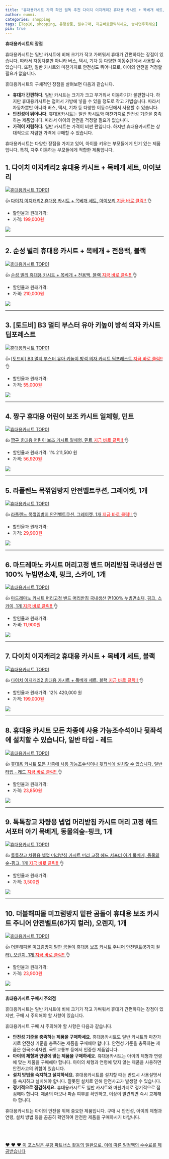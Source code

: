 ```yaml
---
title: "휴대용카시트 가격 확인 필독 추천 다이치 이지캐리2 휴대용 카시트 + 목베개 세트, 아이보리 비교 장점 구매가이드"
author: eunmi.
categories: shopping
tags: [Top10, shopping, 유행상품, 필수구매, 지금바로클릭하세요, 놓치면후회해요]
pin: true
---
```

**휴대용카시트의 장점**

휴대용카시트는 일반 카시트에 비해 크기가 작고 가벼워서 휴대가 간편하다는 장점이 있습니다. 따라서 자동차뿐만 아니라 버스, 택시, 기차 등 다양한 이동수단에서 사용할 수 있습니다. 또한, 일반 카시트와 마찬가지로 안전성도 뛰어나므로, 아이의 안전을 걱정할 필요가 없습니다.

휴대용카시트의 구체적인 장점을 살펴보면 다음과 같습니다.

* **휴대가 간편하다.** 일반 카시트는 크기가 크고 무거워서 이동하기가 불편합니다. 하지만 휴대용카시트는 접어서 가방에 넣을 수 있을 정도로 작고 가볍습니다. 따라서 자동차뿐만 아니라 버스, 택시, 기차 등 다양한 이동수단에서 사용할 수 있습니다.
* **안전성이 뛰어나다.** 휴대용카시트는 일반 카시트와 마찬가지로 안전성 기준을 충족하는 제품입니다. 따라서 아이의 안전을 걱정할 필요가 없습니다.
* **가격이 저렴하다.** 일반 카시트는 가격이 비싼 편입니다. 하지만 휴대용카시트는 상대적으로 저렴한 가격에 구매할 수 있습니다.

휴대용카시트는 다양한 장점을 가지고 있어, 아이를 키우는 부모들에게 인기 있는 제품입니다. 특히, 자주 이동하는 부모들에게 적합한 제품입니다.

   

## 1. 다이치 이지캐리2 휴대용 카시트 + 목베개 세트, 아이보리

[![휴대용카시트 TOP01](https://thumbnail9.coupangcdn.com/thumbnails/remote/230x230ex/image/retail/images/2023/08/09/14/7/400c7436-39ea-460d-9ce0-3bd4f2f33813.jpg)](https://link.coupang.com/re/AFFSDP?lptag=AF3617701&subid=GithubCoopas&pageKey=7520750797&traceid=V0-153&itemId=19724766353&vendorItemId=86828831625)


👍 [다이치 이지캐리2 휴대용 카시트 + 목베개 세트, 아이보리 <font color=red> 지금 바로 클릭!! </font> ](https://link.coupang.com/re/AFFSDP?lptag=AF3617701&subid=GithubCoopas&pageKey=7520750797&traceid=V0-153&itemId=19724766353&vendorItemId=86828831625) 👌 


- 할인율과 원래가격: 
- 가격: <span style='color:red'>199,000원</span>

[![](/discount_price.png)](https://link.coupang.com/re/AFFSDP?lptag=AF3617701&subid=GithubCoopas&pageKey=7520750797&traceid=V0-153&itemId=19724766353&vendorItemId=86828831625)

---


   

## 2. 순성 빌리 휴대용 카시트 + 목베개 + 전용백, 블랙

[![휴대용카시트 TOP01](https://thumbnail10.coupangcdn.com/thumbnails/remote/230x230ex/image/retail/images/1108194283703192-e7c20917-eed2-4de5-a1a5-ec63cb49a3e3.jpg)](https://link.coupang.com/re/AFFSDP?lptag=AF3617701&subid=GithubCoopas&pageKey=1422125370&traceid=V0-153&itemId=2460822033&vendorItemId=70454324504)


👍 [순성 빌리 휴대용 카시트 + 목베개 + 전용백, 블랙 <font color=red> 지금 바로 클릭!! </font> ](https://link.coupang.com/re/AFFSDP?lptag=AF3617701&subid=GithubCoopas&pageKey=1422125370&traceid=V0-153&itemId=2460822033&vendorItemId=70454324504) 👌 


- 할인율과 원래가격: 
- 가격: <span style='color:red'>210,000원</span>

[![](/discount_price.png)](https://link.coupang.com/re/AFFSDP?lptag=AF3617701&subid=GithubCoopas&pageKey=1422125370&traceid=V0-153&itemId=2460822033&vendorItemId=70454324504)

---


   

## 3. [토드비] B3 멀티 부스터 유아 키높이 방석 의자 카시트 딥포레스트

[![휴대용카시트 TOP01](https://thumbnail10.coupangcdn.com/thumbnails/remote/230x230ex/image/vendor_inventory/9855/56cb85d0ba7bf9203bd05b32e4c75edcc429d6c476a2870a0b70c8039775.jpg)](https://link.coupang.com/re/AFFSDP?lptag=AF3617701&subid=GithubCoopas&pageKey=7549499624&traceid=V0-153&itemId=19864461436&vendorItemId=86951148983)


👍 [[토드비] B3 멀티 부스터 유아 키높이 방석 의자 카시트 딥포레스트 <font color=red> 지금 바로 클릭!! </font> ](https://link.coupang.com/re/AFFSDP?lptag=AF3617701&subid=GithubCoopas&pageKey=7549499624&traceid=V0-153&itemId=19864461436&vendorItemId=86951148983) 👌 


- 할인율과 원래가격: 
- 가격: <span style='color:red'>55,000원</span>

[![](/discount_price.png)](https://link.coupang.com/re/AFFSDP?lptag=AF3617701&subid=GithubCoopas&pageKey=7549499624&traceid=V0-153&itemId=19864461436&vendorItemId=86951148983)

---


   

## 4. 짱구 휴대용 어린이 보조 카시트 일체형, 민트

[![휴대용카시트 TOP01](https://thumbnail7.coupangcdn.com/thumbnails/remote/230x230ex/image/retail/images/2023/10/04/18/3/c289b3e2-b074-4132-8fff-159b44d708db.jpg)](https://link.coupang.com/re/AFFSDP?lptag=AF3617701&subid=GithubCoopas&pageKey=7633172566&traceid=V0-153&itemId=20263656370&vendorItemId=87351042517)


👍 [짱구 휴대용 어린이 보조 카시트 일체형, 민트 <font color=red> 지금 바로 클릭!! </font> ](https://link.coupang.com/re/AFFSDP?lptag=AF3617701&subid=GithubCoopas&pageKey=7633172566&traceid=V0-153&itemId=20263656370&vendorItemId=87351042517) 👌 


- 할인율과 원래가격: 1%  211,500   원
- 가격: <span style='color:red'>56,920원</span>

[![](/discount_price.png)](https://link.coupang.com/re/AFFSDP?lptag=AF3617701&subid=GithubCoopas&pageKey=7633172566&traceid=V0-153&itemId=20263656370&vendorItemId=87351042517)

---


   

## 5. 라플렌느 목꺾임방지 안전벨트쿠션, 그레이켓, 1개

[![휴대용카시트 TOP01](https://thumbnail8.coupangcdn.com/thumbnails/remote/230x230ex/image/vendor_inventory/3817/d25ebbfcfba38b94ada17baea5d1d8834484a0a57390487f848916d80a6c.png)](https://link.coupang.com/re/AFFSDP?lptag=AF3617701&subid=GithubCoopas&pageKey=7506307979&traceid=V0-153&itemId=19659052512&vendorItemId=87437422006)


👍 [라플렌느 목꺾임방지 안전벨트쿠션, 그레이켓, 1개 <font color=red> 지금 바로 클릭!! </font> ](https://link.coupang.com/re/AFFSDP?lptag=AF3617701&subid=GithubCoopas&pageKey=7506307979&traceid=V0-153&itemId=19659052512&vendorItemId=87437422006) 👌 


- 할인율과 원래가격: 
- 가격: <span style='color:red'>29,900원</span>

[![](/discount_price.png)](https://link.coupang.com/re/AFFSDP?lptag=AF3617701&subid=GithubCoopas&pageKey=7506307979&traceid=V0-153&itemId=19659052512&vendorItemId=87437422006)

---


   

## 6. 마드레마노 카시트 머리고정 밴드 머리받침 국내생산 면100% 누빔면소재, 핑크, 스카이, 1개

[![휴대용카시트 TOP01](https://thumbnail10.coupangcdn.com/thumbnails/remote/230x230ex/image/vendor_inventory/0646/4aa7077a5b88c2cd3305b2187d3d3ed20ec05c6523607bc22ffb951cf122.jpg)](https://link.coupang.com/re/AFFSDP?lptag=AF3617701&subid=GithubCoopas&pageKey=7434966693&traceid=V0-153&itemId=19319541829&vendorItemId=86433690603)


👍 [마드레마노 카시트 머리고정 밴드 머리받침 국내생산 면100% 누빔면소재, 핑크, 스카이, 1개 <font color=red> 지금 바로 클릭!! </font> ](https://link.coupang.com/re/AFFSDP?lptag=AF3617701&subid=GithubCoopas&pageKey=7434966693&traceid=V0-153&itemId=19319541829&vendorItemId=86433690603) 👌 


- 할인율과 원래가격: 
- 가격: <span style='color:red'>11,900원</span>

[![](/discount_price.png)](https://link.coupang.com/re/AFFSDP?lptag=AF3617701&subid=GithubCoopas&pageKey=7434966693&traceid=V0-153&itemId=19319541829&vendorItemId=86433690603)

---


   

## 7. 다이치 이지캐리2 휴대용 카시트 + 목베개 세트, 블랙

[![휴대용카시트 TOP01](https://thumbnail7.coupangcdn.com/thumbnails/remote/230x230ex/image/retail/images/2023/08/18/16/5/38ad9b5c-6490-489b-9523-900a7b202451.jpg)](https://link.coupang.com/re/AFFSDP?lptag=AF3617701&subid=GithubCoopas&pageKey=7520750797&traceid=V0-153&itemId=19815748852&vendorItemId=86917802524)


👍 [다이치 이지캐리2 휴대용 카시트 + 목베개 세트, 블랙 <font color=red> 지금 바로 클릭!! </font> ](https://link.coupang.com/re/AFFSDP?lptag=AF3617701&subid=GithubCoopas&pageKey=7520750797&traceid=V0-153&itemId=19815748852&vendorItemId=86917802524) 👌 


- 할인율과 원래가격: 12%  420,000   원
- 가격: <span style='color:red'>199,000원</span>

[![](/discount_price.png)](https://link.coupang.com/re/AFFSDP?lptag=AF3617701&subid=GithubCoopas&pageKey=7520750797&traceid=V0-153&itemId=19815748852&vendorItemId=86917802524)

---


   

## 8. 휴대용 카시트 모든 차종에 사용 가능조수석이나 뒷좌석에 설치할 수 있습니다, 일반 타입 - 레드

[![휴대용카시트 TOP01](https://thumbnail6.coupangcdn.com/thumbnails/remote/230x230ex/image/vendor_inventory/e94a/64f22da7fd2474e9e35669bdac4d2f45d3364adc12ef0bebee18e4cba760.jpeg)](https://link.coupang.com/re/AFFSDP?lptag=AF3617701&subid=GithubCoopas&pageKey=7474198202&traceid=V0-153&itemId=19508796038&vendorItemId=86617707370)


👍 [휴대용 카시트 모든 차종에 사용 가능조수석이나 뒷좌석에 설치할 수 있습니다, 일반 타입 - 레드 <font color=red> 지금 바로 클릭!! </font> ](https://link.coupang.com/re/AFFSDP?lptag=AF3617701&subid=GithubCoopas&pageKey=7474198202&traceid=V0-153&itemId=19508796038&vendorItemId=86617707370) 👌 


- 할인율과 원래가격: 
- 가격: <span style='color:red'>23,850원</span>

[![](/discount_price.png)](https://link.coupang.com/re/AFFSDP?lptag=AF3617701&subid=GithubCoopas&pageKey=7474198202&traceid=V0-153&itemId=19508796038&vendorItemId=86617707370)

---


   

## 9. 톡톡창고 차량용 넵업 머리받침 카시트 머리 고정 헤드 서포터 아기 목베게, 동물의숲-핑크, 1개

[![휴대용카시트 TOP01](https://thumbnail7.coupangcdn.com/thumbnails/remote/230x230ex/image/vendor_inventory/5b65/8e9020a8decd2f6a7d08d10324c224c9aadd3432844201d37ed1275b3adb.jpg)](https://link.coupang.com/re/AFFSDP?lptag=AF3617701&subid=GithubCoopas&pageKey=7602482302&traceid=V0-153&itemId=20114637260&vendorItemId=85414184562)


👍 [톡톡창고 차량용 넵업 머리받침 카시트 머리 고정 헤드 서포터 아기 목베게, 동물의숲-핑크, 1개 <font color=red> 지금 바로 클릭!! </font> ](https://link.coupang.com/re/AFFSDP?lptag=AF3617701&subid=GithubCoopas&pageKey=7602482302&traceid=V0-153&itemId=20114637260&vendorItemId=85414184562) 👌 


- 할인율과 원래가격: 
- 가격: <span style='color:red'>3,500원</span>

[![](/discount_price.png)](https://link.coupang.com/re/AFFSDP?lptag=AF3617701&subid=GithubCoopas&pageKey=7602482302&traceid=V0-153&itemId=20114637260&vendorItemId=85414184562)

---


   

## 10. 더블해피몰 미끄럼방지 밑판 곰돌이 휴대용 보조 카시트 주니어 안전벨트(6가지 컬러), 오렌지, 1개

[![휴대용카시트 TOP01](https://thumbnail10.coupangcdn.com/thumbnails/remote/230x230ex/image/vendor_inventory/9f9a/4fe4466bee566e7e6d0970b76fdb3d057f1bd3587a5a26db9e4b1d2f154e.jpg)](https://link.coupang.com/re/AFFSDP?lptag=AF3617701&subid=GithubCoopas&pageKey=7440639992&traceid=V0-153&itemId=19347309532&vendorItemId=86460655059)


👍 [더블해피몰 미끄럼방지 밑판 곰돌이 휴대용 보조 카시트 주니어 안전벨트(6가지 컬러), 오렌지, 1개 <font color=red> 지금 바로 클릭!! </font> ](https://link.coupang.com/re/AFFSDP?lptag=AF3617701&subid=GithubCoopas&pageKey=7440639992&traceid=V0-153&itemId=19347309532&vendorItemId=86460655059) 👌 


- 할인율과 원래가격: 
- 가격: <span style='color:red'>23,900원</span>

[![](/discount_price.png)](https://link.coupang.com/re/AFFSDP?lptag=AF3617701&subid=GithubCoopas&pageKey=7440639992&traceid=V0-153&itemId=19347309532&vendorItemId=86460655059)

---
**휴대용카시트 구매시 주의점**

휴대용카시트는 일반 카시트에 비해 크기가 작고 가벼워서 휴대가 간편하다는 장점이 있지만, 구매 시 주의해야 할 사항이 있습니다.

휴대용카시트 구매 시 주의해야 할 사항은 다음과 같습니다.

* **안전성 기준을 충족하는 제품을 구매하세요.** 휴대용카시트도 일반 카시트와 마찬가지로 안전성 기준을 충족하는 제품을 구매해야 합니다. 안전성 기준을 충족하는 제품은 한국소비자원, 국토교통부 등에서 인증한 제품입니다.
* **아이의 체형과 연령에 맞는 제품을 구매하세요.** 휴대용카시트는 아이의 체형과 연령에 맞는 제품을 구매해야 합니다. 아이의 체형과 연령에 맞지 않는 제품을 사용하면 안전사고의 위험이 있습니다.
* **설치 방법을 숙지하고 설치하세요.** 휴대용카시트를 설치할 때는 반드시 사용설명서를 숙지하고 설치해야 합니다. 잘못된 설치로 인해 안전사고가 발생할 수 있습니다.
* **정기적으로 점검하세요.** 휴대용카시트도 일반 카시트와 마찬가지로 정기적으로 점검해야 합니다. 제품의 마모나 파손 여부를 확인하고, 이상이 발견되면 즉시 교체해야 합니다.

휴대용카시트는 아이의 안전을 위해 중요한 제품입니다. 구매 시 안전성, 아이의 체형과 연령, 설치 방법 등을 꼼꼼히 확인하여 안전한 제품을 구매하시기 바랍니다.<br><br><br><br><br> [ ❤ ❤ ❤ 이 포스팅은 쿠팡 파트너스 활동의 일환으로, 이에 따른 일정액의 수수료를 제공받습니다](https://link.coupang.com/a/bcEFyh)